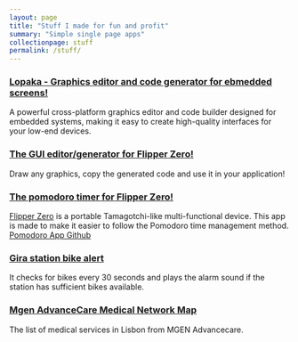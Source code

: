 ```yaml
---
layout: page
title: "Stuff I made for fun and profit"
summary: "Simple single page apps"
collectionpage: stuff
permalink: /stuff/
---
```


<!-- ### [Minimalistic Lightweight Laptop Stand DIY](/general/2022/10/15/flipper-zero-pomodoro.html)

This is a 5th iteration of my minimalistic plywood laptop stand design. Total weight is less than 100 grams and it suits any MacBook. The total raise is 20% higher than any other stand on market. And It costs just 5€ to produce! -->

### [Lopaka - Graphics editor and code generator for ebmedded screens!](/general/2023/06/07/embedded-screen-graphics-designer.html)

A powerful cross-platform graphics editor and code builder designed for embedded systems, making it easy to create high-quality interfaces for your low-end devices.

### [The GUI editor/generator for Flipper Zero!](/stuff/fui-editor)

Draw any graphics, copy the generated code and use it in your application! 

### [The pomodoro timer for Flipper Zero!](/general/2022/10/15/flipper-zero-pomodoro.html)

[Flipper Zero](https://flipperzero.one/) is a portable Tamagotchi-like multi-functional device. This app is made to make it easier to follow the Pomodoro time management method. [Pomodoro App Github](https://github.com/sbrin/flipperzero_pomodoro)

### [Gira station bike alert](/stuff/gira)

It checks for bikes every 30 seconds and plays the alarm sound if the station has sufficient bikes available.

### [Mgen AdvanceCare Medical Network Map](/stuff/mgen)

The list of medical services in Lisbon from MGEN Advancecare.